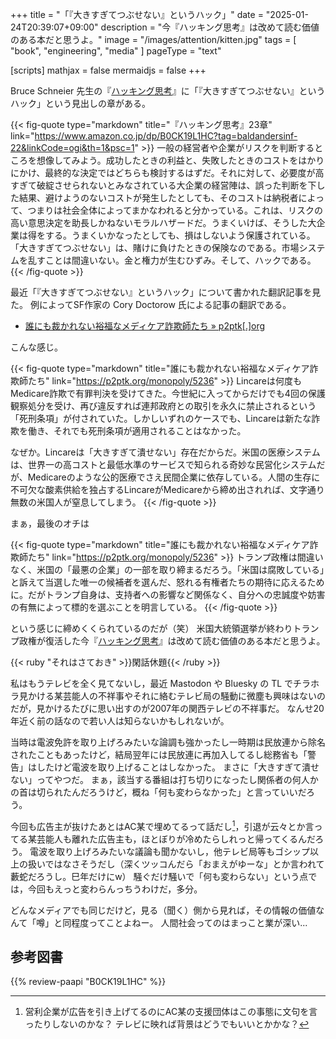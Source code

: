 +++
title = "「『大きすぎてつぶせない』というハック」"
date =  "2025-01-24T20:39:07+09:00"
description = "今『ハッキング思考』は改めて読む価値のある本だと思うよ。"
image = "/images/attention/kitten.jpg"
tags = [ "book", "engineering", "media" ]
pageType = "text"

[scripts]
  mathjax = false
  mermaidjs = false
+++

Bruce Schneier 先生の『[ハッキング思考]』に「『大きすぎてつぶせない』というハック」という見出しの章がある。

{{< fig-quote type="markdown" title="『ハッキング思考』23章" link="https://www.amazon.co.jp/dp/B0CK19L1HC?tag=baldandersinf-22&linkCode=ogi&th=1&psc=1" >}}
一般の経営者や企業がリスクを判断するところを想像してみよう。成功したときの利益と、失敗したときのコストをはかりにかけ、最終的な決定ではどちらも検討するはずだ。それに対して、必要度が高すぎて破綻させられないとみなされている大企業の経営陣は、誤った判断を下した結果、避けようのないコストが発生したとしても、そのコストは納税者によって、つまりは社会全体によってまかなわれると分かっている。これは、リスクの高い意思決定を助長しかねないモラルハザードだ。うまくいけば、そうした大企業は得をする。うまくいかなったとしても、損はしないよう保護されている。「大きすぎてつぶせない」は、賭けに負けたときの保険なのである。市場システムを乱すことは間違いない。金と権力が生むひずみ。そして、ハックである。
{{< /fig-quote >}}

最近「『大きすぎてつぶせない』というハック」について書かれた翻訳記事を見た。
例によってSF作家の Cory Doctorow 氏による記事の翻訳である。

- [誰にも裁かれない裕福なメディケア詐欺師たち » p2ptk[.]org](https://p2ptk.org/monopoly/5236)

こんな感じ。

{{< fig-quote type="markdown" title="誰にも裁かれない裕福なメディケア詐欺師たち" link="https://p2ptk.org/monopoly/5236" >}}
Lincareは何度もMedicare詐欺で有罪判決を受けてきた。今世紀に入ってからだけでも4回の保護観察処分を受け、再び違反すれば連邦政府との取引を永久に禁止されるという「死刑条項」が付されていた。しかしいずれのケースでも、Lincareは新たな詐欺を働き、それでも死刑条項が適用されることはなかった。

なぜか。Lincareは「大きすぎて潰せない」存在だからだ。米国の医療システムは、世界一の高コストと最低水準のサービスで知られる奇妙な民営化システムだが、Medicareのような公的医療でさえ民間企業に依存している。人間の生存に不可欠な酸素供給を独占するLincareがMedicareから締め出されれば、文字通り無数の米国人が窒息してしまう。
{{< /fig-quote >}}

まぁ，最後のオチは

{{< fig-quote type="markdown" title="誰にも裁かれない裕福なメディケア詐欺師たち" link="https://p2ptk.org/monopoly/5236" >}}
トランプ政権は間違いなく、米国の「最悪の企業」の一部を取り締まるだろう。「米国は腐敗している」と訴えて当選した唯一の候補者を選んだ、怒れる有権者たちの期待に応えるために。だがトランプ自身は、支持者への影響など関係なく、自分への忠誠度や妨害の有無によって標的を選ぶことを明言している。
{{< /fig-quote >}}

という感じに締めくくられているのだが（笑） 米国大統領選挙が終わりトランプ政権が復活した今『[ハッキング思考]』は改めて読む価値のある本だと思うよ。

{{< ruby "それはさておき" >}}閑話休題{{< /ruby >}}

私はもうテレビを全く見てないし，最近 Mastodon や Bluesky の TL でチラホラ見かける某芸能人の不祥事やそれに絡むテレビ局の騒動に微塵も興味はないのだが，見かけるたびに思い出すのが2007年の関西テレビの不祥事だ。
なんせ20年近く前の話なので若い人は知らないかもしれないが。

当時は電波免許を取り上げろみたいな論調も強かったし一時期は民放連から除名されたこともあったけど，結局翌年には民放連に再加入してるし総務省も「警告」はしたけど電波を取り上げることはしなかった。
まさに「大きすぎて潰せない」ってやつだ。
まぁ，該当する番組は打ち切りになったし関係者の何人かの首は切られたんだろうけど，概ね「何も変わらなかった」と言っていいだろう。

今回も広告主が抜けたあとはAC某で埋めてるって話だし[^ac1]，引退が云々とか言ってる某芸能人も離れた広告主も，ほとぼりが冷めたらしれっと帰ってくるんだろう。
電波を取り上げろみたいな議論も聞かないし，他テレビ局等もゴシップ以上の扱いではなさそうだし（深くツッコんだら「おまえがゆーな」とか言われて藪蛇だろうし。巳年だけにw）
騒ぐだけ騒いで「何も変わらない」という点では，今回もえっと変わらんっちうわけだ，多分。

[^ac1]: 営利企業が広告を引き上げてるのにAC某の支援団体はこの事態に文句を言ったりしないのかな？ テレビに映れば背景はどうでもいいとかかな？

どんなメディアでも同じだけど，見る（聞く）側から見れば，その情報の価値なんて「噂」と同程度ってことよねー。
人間社会ってのはまっこと業が深い...

[ハッキング思考]: https://www.amazon.co.jp/dp/B0CK19L1HC?tag=baldandersinf-22&linkCode=ogi&th=1&psc=1 "Amazon.co.jp: ハッキング思考　強者はいかにしてルールを歪めるのか、それを正すにはどうしたらいいのか eBook : ブルース・シュナイアー, 高橋 聡: Kindleストア"

## 参考図書

{{% review-paapi "B0CK19L1HC" %}} <!-- ハッキング思考 Kindle 版 -->

